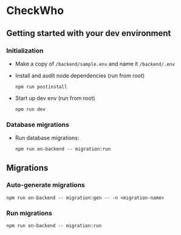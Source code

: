 # CheckWho

## Getting started with your dev environment

### Initialization

- Make a copy of `/backend/sample.env` and name it `/backend/.env`


- Install and audit node dependencies (run from root)
    ```
    npm run postinstall
    ```

- Start up dev env (run from root)
    ```
    npm run dev
    ```

### Database migrations

- Run database migrations:
    ```
    npm run on-backend -- migration:run
    ```

## Migrations

### Auto-generate migrations
```
npm run on-backend -- migration:gen -- -n <migration-name>
```
### Run migrations

```
npm run on-backend -- migration:run
```
